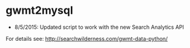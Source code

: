 # gwmt2mysql

- 8/5/2015: Updated script to work with the new Search Analytics API

For details see: http://searchwilderness.com/gwmt-data-python/